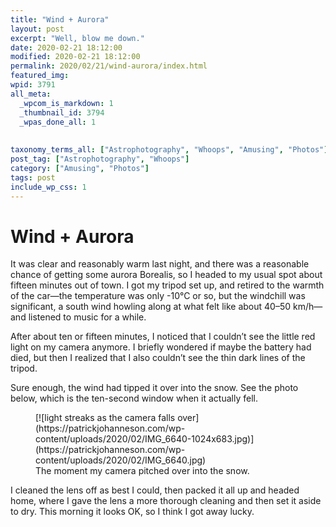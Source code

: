 ```yaml
---
title: "Wind + Aurora"
layout: post
excerpt: "Well, blow me down."
date: 2020-02-21 18:12:00
modified: 2020-02-21 18:12:00
permalink: 2020/02/21/wind-aurora/index.html
featured_img: 
wpid: 3791
all_meta: 
  _wpcom_is_markdown: 1
  _thumbnail_id: 3794
  _wpas_done_all: 1
  
  
taxonomy_terms_all: ["Astrophotography", "Whoops", "Amusing", "Photos"]
post_tag: ["Astrophotography", "Whoops"]
category: ["Amusing", "Photos"]
tags: post
include_wp_css: 1
---
```


# Wind + Aurora

It was clear and reasonably warm last night, and there was a reasonable chance of getting some aurora Borealis, so I headed to my usual spot about fifteen minutes out of town. I got my tripod set up, and retired to the warmth of the car—the temperature was only -10°C or so, but the windchill was significant, a south wind howling along at what felt like about 40–50 km/h—and listened to music for a while.

After about ten or fifteen minutes, I noticed that I couldn’t see the little red light on my camera anymore. I briefly wondered if maybe the battery had died, but then I realized that I also couldn’t see the thin dark lines of the tripod.

Sure enough, the wind had tipped it over into the snow. See the photo below, which is the ten-second window when it actually fell.

<figure class="wp-block-image size-large">[![light streaks as the camera falls over](https://patrickjohanneson.com/wp-content/uploads/2020/02/IMG_6640-1024x683.jpg)](https://patrickjohanneson.com/wp-content/uploads/2020/02/IMG_6640.jpg)<figcaption>The moment my camera pitched over into the snow.</figcaption></figure>I cleaned the lens off as best I could, then packed it all up and headed home, where I gave the lens a more thorough cleaning and then set it aside to dry. This morning it looks OK, so I think I got away lucky.